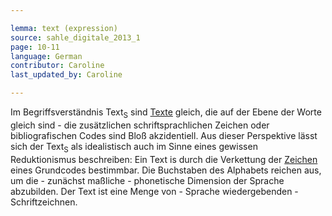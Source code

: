 ```yaml
---

lemma: text (expression)
source: sahle_digitale_2013_1
page: 10-11
language: German
contributor: Caroline
last_updated_by: Caroline

---
```


Im Begriffsverständnis Text<sub>S</sub> sind [Texte](text.html) gleich, die auf der Ebene der Worte gleich sind - die zusätzlichen schriftsprachlichen Zeichen oder bibliografischen Codes sind Bloß akzidentiell. Aus dieser Perspektive lässt sich der Text<sub>S</sub> als idealistisch auch im Sinne eines gewissen Reduktionismus beschreiben: Ein Text is durch die Verkettung der [Zeichen](textSign) eines Grundcodes bestimmbar. Die Buchstaben des Alphabets reichen aus, um die - zunächst maßliche - phonetische Dimension der Sprache abzubilden. Der Text ist eine Menge von - Sprache wiedergebenden - Schriftzeichnen.

